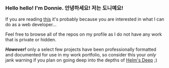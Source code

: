 ### Hello hello! I'm Donnie. 안녕하세요! 저는 도니예요!

If you are reading [this](https://github.com/wigglydonnie) it's probably because you are interested in what I can do as a web developer... 

Feel free to browse all of the repos on my profile as I do not have any work that is private or hidden. 

***However!*** only a select few projects have been professionally formatted and documented for use in my work portfolio, so consider this your *only* jank warning if you plan on going deep into the depths of [Helm's Deep](https://www.youtube.com/watch?v=DkFzbPth288) ;)




